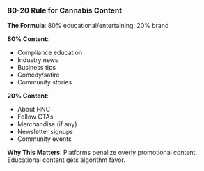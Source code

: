 ### 80-20 Rule for Cannabis Content

**The Formula**: 80% educational/entertaining, 20% brand

**80% Content**:

- Compliance education
- Industry news
- Business tips
- Comedy/satire
- Community stories

**20% Content**:

- About HNC
- Follow CTAs
- Merchandise (if any)
- Newsletter signups
- Community events

**Why This Matters**: Platforms penalize overly promotional content. Educational content gets algorithm favor.
